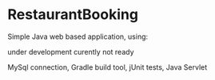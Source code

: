 # RestaurantBooking

Simple Java web based application, using: 

under development curently not ready

MySql connection, 
Gradle build tool, 
jUnit tests, 
Java Servlet
